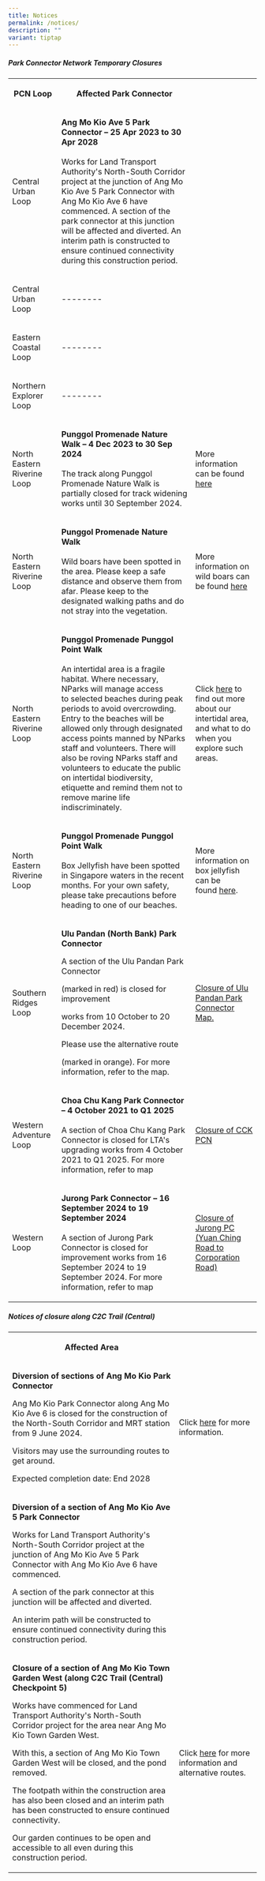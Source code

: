 ```yaml
---
title: Notices
permalink: /notices/
description: ""
variant: tiptap
---
```

<h5>Park Connector Network Temporary Closures</h5>
<table style="minWidth: 75px">
<colgroup>
<col>
<col>
<col>
</colgroup>
<tbody>
<tr>
<th rowspan="1" colspan="1">
<p>PCN Loop</p>
</th>
<th rowspan="1" colspan="1">
<p>Affected Park Connector</p>
</th>
<th rowspan="1" colspan="1">
<p></p>
</th>
</tr>
<tr>
<td rowspan="1" colspan="1">
<p>Central Urban Loop</p>
</td>
<td rowspan="1" colspan="1">
<p><strong>Ang Mo Kio Ave 5 Park Connector – 25 Apr 2023 to 30 Apr 2028</strong> 
<br>
<br>Works for Land Transport Authority's North-South Corridor project at the
junction of Ang Mo Kio Ave 5 Park Connector with Ang Mo Kio Ave 6 have
commenced. A section of the park connector at this junction will be affected
and diverted. An interim path is constructed to ensure continued connectivity
during this construction period.</p>
</td>
<td rowspan="1" colspan="1">
<p></p>
</td>
</tr>
<tr>
<td rowspan="1" colspan="1">
<p>Central Urban Loop</p>
</td>
<td rowspan="1" colspan="1">
<p>--------</p>
</td>
<td rowspan="1" colspan="1">
<p></p>
</td>
</tr>
<tr>
<td rowspan="1" colspan="1">
<p>Eastern Coastal Loop</p>
</td>
<td rowspan="1" colspan="1">
<p>--------</p>
</td>
<td rowspan="1" colspan="1">
<p></p>
</td>
</tr>
<tr>
<td rowspan="1" colspan="1">
<p>Northern Explorer Loop</p>
</td>
<td rowspan="1" colspan="1">
<p>--------</p>
</td>
<td rowspan="1" colspan="1">
<p></p>
</td>
</tr>
<tr>
<td rowspan="1" colspan="1">
<p>North Eastern Riverine Loop</p>
</td>
<td rowspan="1" colspan="1">
<p><strong>Punggol Promenade Nature Walk</strong>  <strong>–</strong>  <strong>4 Dec 2023 to 30 Sep 2024</strong> 
<br>
<br>The track along Punggol Promenade Nature Walk is partially closed for
track widening works until 30 September 2024.</p>
</td>
<td rowspan="1" colspan="1">
<p>More information can be found <a href="/files/PPNW_Closure_Notice_Phase_3__D231204__R2.pdf" rel="noopener noreferrer nofollow" target="_blank">here</a>
</p>
</td>
</tr>
<tr>
<td rowspan="1" colspan="1">
<p>North Eastern Riverine Loop</p>
</td>
<td rowspan="1" colspan="1">
<p><strong>Punggol Promenade Nature Walk</strong> 
<br>
<br>Wild boars have been spotted in the area. Please keep a safe distance
and observe them from afar. Please keep to the designated walking paths
and do not stray into the vegetation.</p>
</td>
<td rowspan="1" colspan="1">
<p>More information on wild boars can be found&nbsp;<a href="https://www.nparks.gov.sg/gardens-parks-and-nature/dos-and-donts/animal-advisories/wild-boars" rel="noopener noreferrer nofollow" target="_blank">here</a>
</p>
</td>
</tr>
<tr>
<td rowspan="1" colspan="1">
<p>North Eastern Riverine Loop</p>
</td>
<td rowspan="1" colspan="1">
<p><strong>Punggol Promenade Punggol Point Walk</strong> 
<br>
<br>An intertidal area is a fragile habitat. Where necessary, NParks will
manage access to&nbsp;selected beaches during peak periods to avoid overcrowding.
Entry to the beaches will be allowed only through designated access points
manned by NParks staff and volunteers. There will also be roving NParks
staff and volunteers to educate the public on intertidal biodiversity,
etiquette and remind them not to remove marine life indiscriminately.&nbsp;</p>
</td>
<td rowspan="1" colspan="1">
<p>Click <a href="http://www.nparks.gov.sg/biodiversity/our-ecosystems/coastal-and-marine/intertidal" rel="noopener noreferrer nofollow" target="_blank">here</a> to
find out more about our intertidal area, and what to do when you explore
such areas.</p>
</td>
</tr>
<tr>
<td rowspan="1" colspan="1">
<p>North Eastern Riverine Loop</p>
</td>
<td rowspan="1" colspan="1">
<p><strong>Punggol Promenade Punggol Point Walk</strong> 
<br>
<br>Box Jellyfish have been spotted in Singapore waters in the recent months.
For your own safety, please take precautions before heading to one of our
beaches.&nbsp;</p>
</td>
<td rowspan="1" colspan="1">
<p>More information on box jellyfish can be found&nbsp;<a href="https://www.nparks.gov.sg/gardens-parks-and-nature/dos-and-donts/animal-advisories/box-jellyfish" rel="noopener noreferrer nofollow" target="_blank">here</a>.</p>
</td>
</tr>
<tr>
<td rowspan="1" colspan="1">
<p>Southern Ridges Loop</p>
</td>
<td rowspan="1" colspan="1">
<p><strong>Ulu Pandan (North Bank) Park Connector</strong>
</p>
<p></p>
<p>A section of the Ulu Pandan Park Connector</p>
<p>(marked in red) is closed for improvement</p>
<p>works from 10 October to 20 December 2024.</p>
<p></p>
<p>Please use the alternative route</p>
<p>(marked in orange). For more information, refer to the map.</p>
<p></p>
</td>
<td rowspan="1" colspan="1">
<p><a href="/files/Ulu Pandan PC Notices (PDF)/Ulu_Pandan__North_Bank__PC_Vehicular_Entrance_Closure_until_201224.pdf" rel="noopener noreferrer nofollow" target="_blank">Closure of Ulu Pandan Park Connector Map.</a>
</p>
</td>
</tr>
<tr>
<td rowspan="1" colspan="1">
<p>Western Adventure Loop</p>
</td>
<td rowspan="1" colspan="1">
<p><strong>Choa Chu Kang Park Connector</strong>  <strong>– 4 October 2021 to Q1 2025</strong> 
<br>
<br>A section of Choa Chu Kang Park Connector is closed for LTA's upgrading
works from 4 October 2021 to Q1 2025. For more information, refer to map</p>
</td>
<td rowspan="1" colspan="1">
<p><a href="/files/Closure%20of%20CCK%20PCN_Ave%203%20Notice%20until%20Q1%202025.pdf" rel="noopener noreferrer nofollow" target="_blank">Closure of CCK PCN</a>
</p>
</td>
</tr>
<tr>
<td rowspan="1" colspan="1">
<p>Western Loop</p>
</td>
<td rowspan="1" colspan="1">
<p><strong>Jurong Park Connector</strong>  <strong>– 16 September 2024 to 19 September 2024</strong> 
<br>
<br>A section of Jurong Park Connector is closed for improvement works from
16 September 2024 to 19 September 2024. For more information, refer to
map</p>
</td>
<td rowspan="1" colspan="1">
<p><a href="/files/2024_09_16_19_Jurong_PC_closure__Yuan_Ching_Rd_to_Corporation_Rd_.pdf" rel="noopener nofollow" target="_blank">Closure of Jurong PC (Yuan Ching Road to Corporation Road)</a>
</p>
</td>
</tr>
</tbody>
</table>
<h5>Notices of closure along C2C Trail (Central)</h5>
<table style="minWidth: 50px">
<colgroup>
<col>
<col>
</colgroup>
<tbody>
<tr>
<th rowspan="1" colspan="1">
<p>Affected Area</p>
</th>
<th rowspan="1" colspan="1">
<p></p>
</th>
</tr>
<tr>
<td rowspan="1" colspan="1">
<p><strong>Diversion of sections of Ang Mo Kio Park Connector</strong>
</p>
<p></p>
<p>Ang Mo Kio Park Connector along Ang Mo Kio Ave 6 is closed for the construction
of the North-South Corridor and MRT station from 9 June 2024.</p>
<p></p>
<p>Visitors may use the surrounding routes to get around.</p>
<p></p>
<p>Expected completion date: End 2028</p>
</td>
<td rowspan="1" colspan="1">
<p>Click <a href="/files/Ang_Mo_Kio_PC_closure_June_2024.pdf" rel="noopener noreferrer nofollow" target="_blank">here</a> for
more information.</p>
</td>
</tr>
<tr>
<td rowspan="1" colspan="1">
<p><strong>Diversion of a section of Ang Mo Kio Ave 5 Park Connector</strong>
</p>
<p></p>
<p>Works for Land Transport Authority's North-South Corridor project at the
junction of Ang Mo Kio Ave 5 Park Connector&nbsp;with Ang Mo Kio Ave 6
have commenced.</p>
<p></p>
<p>A section of the park connector at this junction will be affected and
diverted.</p>
<p></p>
<p>An interim path will be constructed to ensure continued connectivity during
this construction period.</p>
</td>
<td rowspan="1" colspan="1">
<p></p>
</td>
</tr>
<tr>
<td rowspan="1" colspan="1">
<p><strong>Closure of a section of Ang Mo Kio Town Garden West (along C2C Trail (Central) Checkpoint 5)</strong>
</p>
<p></p>
<p>Works have commenced for Land Transport Authority's North-South Corridor
project for the area near Ang Mo Kio Town Garden West.</p>
<p></p>
<p>With this, a section of Ang Mo Kio Town Garden West will be closed, and
the pond removed.</p>
<p></p>
<p>The footpath within the construction area has also been closed and an
interim path has been constructed to ensure continued connectivity.</p>
<p></p>
<p>Our garden continues to be open and accessible to all even during this
construction period.</p>
</td>
<td rowspan="1" colspan="1">
<p>Click <a href="/files/AMKTGW_Closure_Notice.pdf" rel="noopener noreferrer nofollow" target="_blank">here</a> for
more information and alternative routes.</p>
</td>
</tr>
</tbody>
</table>
<p></p>